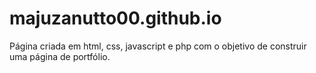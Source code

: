 # majuzanutto00.github.io

Página criada em html, css, javascript e php com o objetivo de construir uma página de portfólio.
